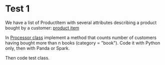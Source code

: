 # Test 1 

We have a list of ProductItem with several attributes describing a product bought by a customer: [product item](product_item.py)

In [Processor class](processor.py) implement a method that counts number of customers having bought more than n books (category = "book"). Code it with Python only, then with Panda or Spark.

Then code test class.
